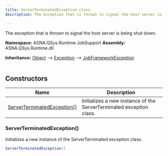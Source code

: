 ```yaml
---
title: ServerTerminatedException class
description: The exception that is thrown to signal the host server is being shut down.

---
```


The exception that is thrown to signal the host server is being shut down.

**Namespace:** ASNA.QSys.Runtime.JobSupport
**Assembly:** ASNA.QSys.Runtime.dll

**Inheritance:** [Object](https://docs.microsoft.com/en-us/dotnet/api/system.object) --> [Exception](https://docs.microsoft.com/en-us/dotnet/api/system.exception) --> [JobFrameworkException](/reference/runtime/qsys-runtime-job-support/job-framework-exception.html)
<br>
<br>

## Constructors

| Name | Description |
| --- | --- |
| [ServerTerminatedException()](#serverterminatedexception) | Initializes a new instance of the ServerTerminated exception class.

### ServerTerminatedException()

Initializes a new instance of the ServerTerminated exception class.

```cs
ServerTerminatedException()
```
